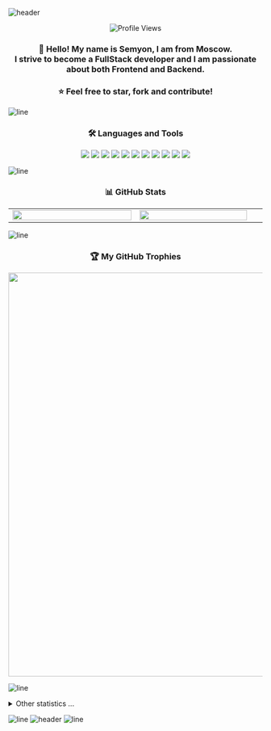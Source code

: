 ![header](https://capsule-render.vercel.app/api?type=waving&height=300&color=timeGradient&text=Hello%20world!&section=header&animation=fadeIn)

<p align="center">
  <img src="https://komarev.com/ghpvc/?username=authorless" alt="Profile Views" />
</p>

<h3 align="center">
  👋 Hello! My name is Semyon, I am from Moscow.<br>
  I strive to become a FullStack developer and I am passionate about both Frontend and Backend.
</h3>

<h3 align="center">
  ⭐ Feel free to star, fork and contribute!
</h3>

![line](https://capsule-render.vercel.app/api?type=rect&color=gradient&height=1)

<h3 align="center">🛠️ Languages and Tools</h3>

<p align="center">
  <img src="https://img.shields.io/badge/-HTML5-%23E44D27?style=flat-square&logo=html5&logoColor=ffffff"/>
  <img src="https://img.shields.io/badge/-CSS3-%231572B6?style=flat-square&logo=css3"/>
  <img src="https://img.shields.io/badge/-JavaScript-%23F7DF1C?style=flat-square&logo=javascript&logoColor=000000&labelColor=%23F7DF1C&color=%23FFCE5A"/>
  <img src="https://img.shields.io/badge/-TypeScript-007ACC?style=flat-square&logo=typescript&logoColor=white"/>
  <img src="https://img.shields.io/badge/-Vue.js-%232c3e50?style=flat-square&logo=vuedotjs"/>
  <img src="https://img.shields.io/badge/-Less-%231d365d?style=flat-square&logo=less&logoColor=ffffff"/>
  <img src="https://img.shields.io/badge/-Sass-%23CC6699?style=flat-square&logo=sass&logoColor=ffffff"/>
  <img src="https://img.shields.io/badge/-ESLint-%234B32C3?style=flat-square&logo=eslint"/>
  <img src="https://img.shields.io/badge/-Prettier-%23F7B93E?style=flat-square&logo=prettier&logoColor=ffffff"/>
  <img src="https://img.shields.io/badge/-Git-%23F05032?style=flat-square&logo=git&logoColor=%23ffffff"/>
  <img src="https://img.shields.io/badge/-VSCode-%23007ACC?style=flat-square&logo=visual-studio-code"/>
</p>

![line](https://capsule-render.vercel.app/api?type=rect&color=gradient&height=1)

<h3 align="center">📊 GitHub Stats</h3>

<table align="center">
  <tr>
    <td width="420px">
      <img width="100%" src="https://github-readme-stats.vercel.app/api/top-langs?username=authorless&show_icons=true&locale=en&layout=compact&card_width=420&bg_color=22272E&text_color=9F9F9F&title_color=9F9F9F&icon_color=9F9F9F&hide_border=true" />
    </td>
    <td width="420px">
      <img width="95%" src="https://github-readme-stats.vercel.app/api?username=authorless&show_icons=true&hide_rank=false&bg_color=22272E&text_color=9F9F9F&title_color=9F9F9F&icon_color=9F9F9F&hide_border=true" />
    </td>
  </tr>
</table>

![line](https://capsule-render.vercel.app/api?type=rect&color=gradient&height=1)

<h3 align="center">🏆 My GitHub Trophies</h3>

<p align="center">
  <a href="https://github.com/ryo-ma/github-profile-trophy">
    <img width="800px" src="https://github-profile-trophy.vercel.app/?username=authorless&theme=gruvbox&no-frame=true"/>
  </a>
</p>

![line](https://capsule-render.vercel.app/api?type=rect&color=gradient&height=1)

<details>
  <summary>Other statistics ...</summary><br/>

<!--START_SECTION:waka-->
![Code Time](http://img.shields.io/badge/Code%20Time-55%20hrs%2043%20mins-blue)

![Profile Views](http://img.shields.io/badge/Profile%20Views-0-blue)

**🐱 My GitHub Data** 

> 📦 11.6 kB Used in GitHub's Storage 
 > 
> 🏆 44 Contributions in the Year 2025
 > 
> 💼 Opted to Hire
 > 
> 📜 14 Public Repositories 
 > 
> 🔑 4 Private Repositories 
 > 
**I'm a Night 🦉** 

```text
🌞 Morning                3 commits           █░░░░░░░░░░░░░░░░░░░░░░░░   02.75 % 
🌆 Daytime                28 commits          ██████░░░░░░░░░░░░░░░░░░░   25.69 % 
🌃 Evening                55 commits          █████████████░░░░░░░░░░░░   50.46 % 
🌙 Night                  23 commits          █████░░░░░░░░░░░░░░░░░░░░   21.10 % 
```
📅 **I'm Most Productive on Thursday** 

```text
Monday                   13 commits          ███░░░░░░░░░░░░░░░░░░░░░░   11.93 % 
Tuesday                  2 commits           ░░░░░░░░░░░░░░░░░░░░░░░░░   01.83 % 
Wednesday                13 commits          ███░░░░░░░░░░░░░░░░░░░░░░   11.93 % 
Thursday                 33 commits          ████████░░░░░░░░░░░░░░░░░   30.28 % 
Friday                   6 commits           █░░░░░░░░░░░░░░░░░░░░░░░░   05.50 % 
Saturday                 31 commits          ███████░░░░░░░░░░░░░░░░░░   28.44 % 
Sunday                   11 commits          ███░░░░░░░░░░░░░░░░░░░░░░   10.09 % 
```


📊 **This Week I Spent My Time On** 

```text
🕑︎ Time Zone: Europe/Moscow

💬 Programming Languages: 
Lua                      6 hrs 14 mins       ████████████████░░░░░░░░░   64.70 % 
YAML                     1 hr 35 mins        ████░░░░░░░░░░░░░░░░░░░░░   16.45 % 
JSON                     58 mins             ███░░░░░░░░░░░░░░░░░░░░░░   10.13 % 
Other                    24 mins             █░░░░░░░░░░░░░░░░░░░░░░░░   04.20 % 
Markdown                 13 mins             █░░░░░░░░░░░░░░░░░░░░░░░░   02.26 % 

🔥 Editors: 
VS Code                  9 hrs 38 mins       █████████████████████████   100.00 % 

💻 Operating System: 
Windows                  9 hrs 38 mins       █████████████████████████   100.00 % 
```

**I Mostly Code in Kotlin** 

```text
JavaScript               3 repos             ████░░░░░░░░░░░░░░░░░░░░░   15.00 % 
Lua                      1 repo              █░░░░░░░░░░░░░░░░░░░░░░░░   05.00 % 
Vue                      1 repo              █░░░░░░░░░░░░░░░░░░░░░░░░   05.00 % 
CSS                      1 repo              █░░░░░░░░░░░░░░░░░░░░░░░░   05.00 % 
TypeScript               1 repo              █░░░░░░░░░░░░░░░░░░░░░░░░   05.00 % 
```




 Last Updated on 21/07/2025 00:59:37 UTC
<!--END_SECTION:waka-->
</details>

![line](https://capsule-render.vercel.app/api?type=rect&color=gradient&height=1)
![header](https://capsule-render.vercel.app/api?type=waving&height=300&color=timeGradient&text=Come%20again!&section=header&reversal=false&animation=fadeIn&textBg=false&fontAlignY=43&descAlignY=50)
![line](https://capsule-render.vercel.app/api?type=rect&color=gradient&height=1)
